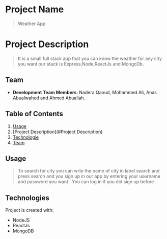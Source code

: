 # Project Name

> Weather App

# Project Description

>It is a small full stack app that you can know the weather for any city you want our stack is Express,Node,ReactJs and MongoDb. 

## Team 

  - __Development Team Members__: Nadera Qaoud, Mohammed Ali, Anas Abualwahed and Ahmed Abuallah.

## Table of Contents

1. [Usage](#Usage)
1. [Project Description](#Project Description)
1. [Technologie](#Technologie)
1. [Team](#team)

## Usage

> To search for city you can wrte the name of city in label search and press search and you sign up in our app by entering your username and password you want . You can log in if you did sign up before .

## Technologies
Project is created with:
* NodeJS
* ReactJs
* MongoDB